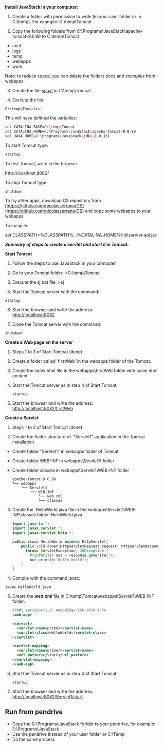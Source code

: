 **Install JavaStack in your computer:**

1. Create a folder with permission to write (in your user folder or in C:\temp). For example:
C:\temp\Tomcat

2. Copy the following folders from C:\Programs\JavaStack\apache-tomcat-9.0.89 to C:\temp\Tomcat
- conf
- logs
- temp
- webapps
- work

Note: to reduce space, you can delete the folders _docs_ and _examples_ from webapps.

3. Create the file [sj.bat](sj.bat) in C:\temp\Tomcat

4. Execute the file:
```
C:\temp\Tomcat>sj
```

 This will have defined the variables:
```bash
set CATALINA_BASE=C:\temp\Tomcat
set CATALINA_HOME=C:\Programs\JavaStack\apache-tomcat-9.0.89
set JAVA_HOME=C:\Programs\JavaStack\jdk1.8.0_131
```

To start Tomcat type:

```bash
startup
```

To test Tomcat, write in the browser

http://localhost:8082/

To stop Tomcat type:

```bash
shutdown
```

To try other apps, download CS repository from [https://github.com/nicolasserrano/CS](https://github.com/nicolasserrano/CS) and copy some webapps to your webapps

To compile:

set CLASSPATH=%CLASSPATH%;.;%CATALINA_HOME%\lib\servlet-api.jar;

**_Summary of steps to create a servlet and start it in Tomcat:_**

**Start Tomcat**

1. Follow the steps to use JavaStack in your computer

2. Go to your Tomcat folder: >C:\temp\Tomcat

3. Execute the sj.bat file: >sj  

4. Start the Tomcat server with the command:
```
startup
```

6. Start the browser and write the address:  
[http://localhost:8082](http://localhost:8082)  

7. Close the Tomcat server with the command:
```
shutdown
```

**Create a Web page on the server**

1. Steps 1 to 3 of Start Tomcat  (done)

2. Create a folder called 'firstWeb' in the webapps folder of the Tomcat.

3. Create the index.html file in the webapps\firstWeb folder with some html content

4. Start the Tomcat server as in step 4 of Start Tomcat:  

   ```
   startup
   ```

7. Start the browser and write the address:  
[http://localhost:8082/firstWeb](http://localhost:8082/firstWeb)


**Create a Servlet**

1. Steps 1 to 3 of Start Tomcat  (done)

2. Create the folder structure of  "Servlet1" application in the Tomcat installation  
- Create folder "Servlet1" in webapps folder of Tomcat  
- Create folder WEB-INF in webapps\Servlet1\ folder  
- Create folder classes in webapps\Servlet1\WEB-INF folder  

   ```
   apache-tomcat-9.0.89
   └── webapps
       └── Servlet1
           └── WEB-INF
               └── web.xml
               └── classes
   ```

3. Create the  HelloWorld.java file in the webapps\Servlet1\WEB-INF\classes folder.
HelloWorld.java

   ```java
   import java.io.*;
   import javax.servlet.*;
   import javax.servlet.http.*;

   public class HelloWorld extends HttpServlet{
       public void doGet(HttpServletRequest request, HttpServletResponse response)
         throws ServletException, IOException {
           PrintWriter out = response.getWriter();
           out.println("Hello World");
       }
   }
   ```  

4. Compile with the command javac:  
```
javac HelloWorld.java
```  

5. Create the **web.xml** file in C:\temp\Tomcat\webapps\Servlet1\WEB-INF folder:  

   ```xml
   <?xml version="1.0" encoding="ISO-8859-1"?>
   <web-app>

   <servlet>
     <servlet-name>primer</servlet-name>
     <servlet-class>HelloWorld</servlet-class>
   </servlet>

   <servlet-mapping>
     <servlet-name>primer</servlet-name>
     <url-pattern>/start</url-pattern>
   </servlet-mapping>
   </web-app>
   ```

6. Start the Tomcat server as in step 4 of Start Tomcat:  

   ```
   startup
   ```

7. Start the browser and write the address:  
[http://localhost:8082/Servlet1/start](http://localhost:8082/Servlet1/start)

## Run from pendrive 
- Copy the C:\Programs\JavaStack forlder to your pendrive, for example: E:\Programs\JavaStack
- Use the pendrive instead of your user folder or C:\Temp
- Do the same process
